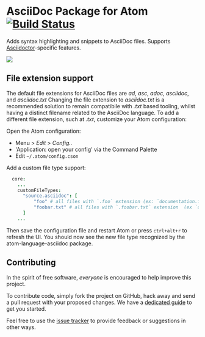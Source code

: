 # AsciiDoc Package for Atom [![Build Status](https://travis-ci.org/asciidoctor/atom-language-asciidoc.svg?branch=master)](https://travis-ci.org/asciidoctor/atom-language-asciidoc)

Adds syntax highlighting and snippets to AsciiDoc files. Supports [Asciidoctor](http://asciidoctor.org/)-specific features.

![](https://raw.github.com/wiki/asciidoctor/atom-language-asciidoc/writers-guide-screenshot.png)

## File extension support

The default file extensions for AsciiDoc files are _ad_, _asc_, _adoc_, _asciidoc_, and _asciidoc.txt_
Changing the file extension to _asciidoc.txt_ is a recommended solution to remain compatibile with _.txt_ based tooling, whilst having a distinct filename related to the AsciiDoc language.
To add a different file extension, such at _.txt_, customize your Atom configuration:

Open the Atom configuration:
* Menu > _Edit_ > _Config.._
* 'Application: open your config' via the Command Palette
* Edit `~/.atom/config.cson`

Add a custom file type support:
```coffee
  core:
    ...
    customFileTypes:
      "source.asciidoc": [
          "foo" # all files with `.foo` extension (ex: `documentation.foo`)
          "foobar.txt" # all files with `.foobar.txt` extension  (ex `documentation.foobar.txt`)
      ]
    ...
```

Then save the configuration file and restart Atom or press `ctrl+alt+r` to refresh the UI.  You should now see the new file type recognized by the atom-language-asciidoc package.

## Contributing

In the spirit of free software, _everyone_ is encouraged to help improve this project.

To contribute code, simply fork the project on GitHub, hack away and send a pull request with your proposed changes. We have a [dedicated guide](https://github.com/asciidoctor/atom-language-asciidoc/blob/master/CONTRIBUTING.adoc) to get you started.

Feel free to use the [issue tracker](https://github.com/asciidoctor/atom-language-asciidoc/issues) to provide feedback or suggestions in other ways.